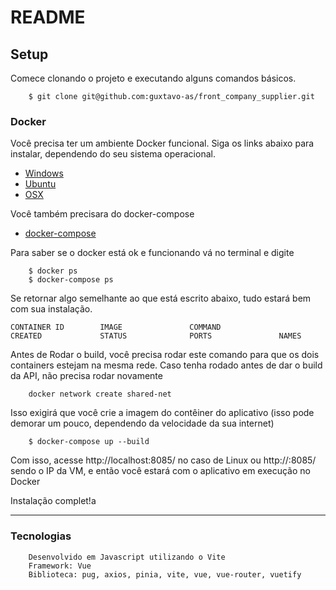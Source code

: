 # README

## Setup

Comece clonando o projeto e executando alguns comandos básicos.

```
    $ git clone git@github.com:guxtavo-as/front_company_supplier.git
```

### Docker

Você precisa ter um ambiente Docker funcional. Siga os links abaixo para instalar, dependendo do seu sistema operacional.

* [Windows](https://docs.docker.com/docker-for-windows/install/)
* [Ubuntu](https://docs.docker.com/install/linux/docker-ce/ubuntu/)
* [OSX](https://docs.docker.com/docker-for-mac/install/)

Você também precisara do docker-compose

* [docker-compose](https://docs.docker.com/compose/install/)

Para saber se o docker está ok e funcionando vá no terminal e digite

```
    $ docker ps
    $ docker-compose ps
```

Se retornar algo semelhante ao que está escrito abaixo, tudo estará bem com sua instalação.

```
CONTAINER ID        IMAGE               COMMAND                  CREATED             STATUS              PORTS               NAMES
```

Antes de Rodar o build, você precisa rodar este comando para que os dois containers estejam na mesma rede.
Caso tenha rodado antes de dar o build da API, não precisa rodar novamente

```
    docker network create shared-net
```

Isso exigirá que você crie a imagem do contêiner do aplicativo (isso pode demorar um pouco, dependendo da velocidade da sua internet)

```
    $ docker-compose up --build
```

Com isso, acesse http://localhost:8085/ no caso de Linux ou http://<ip>:8085/ sendo o IP da VM, e então você estará com o aplicativo em execução no Docker

Instalação complet!a

---

### Tecnologias

```
    Desenvolvido em Javascript utilizando o Vite
    Framework: Vue
    Biblioteca: pug, axios, pinia, vite, vue, vue-router, vuetify
```